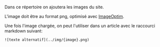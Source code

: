 Dans ce répertoire on ajoutera les images du site.

L'image doit être au format png, optimisé avec [ImageOptim](https://imageoptim.com/).

Une fois l'image chargée, on peut l'utiliser dans un article avec le raccourci markdown suivant:

~~~
![texte alternatif](../img/{image}.png)
~~~

